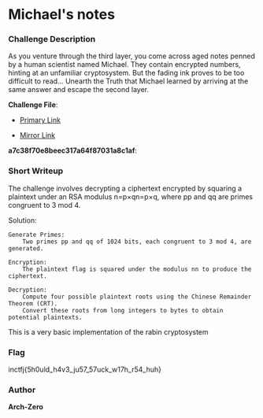 # Michael's notes

### Challenge Description

As you venture through the third layer, you come across aged notes penned by a human scientist named Michael. 
They contain encrypted numbers, hinting at an unfamiliar cryptosystem. 
But the fading ink proves to be too difficult to read...
Unearth the Truth that Michael learned by arriving at the same answer and escape the second layer.

**Challenge File**:
+ [Primary Link](./Handout/chall.zip)

+ [Mirror Link](https://drive.google.com/file/d/1AhrBPY-eOJRALx9IzkKF7cBMtzCjuSl4/view?usp=drive_link)

**a7c38f70e8beec317a64f87031a8c1af**: 

### Short Writeup

The challenge involves decrypting a ciphertext encrypted by squaring a plaintext under an RSA modulus n=p×qn=p×q, where pp and qq are primes congruent to 3 mod 4.

Solution:

    Generate Primes:
        Two primes pp and qq of 1024 bits, each congruent to 3 mod 4, are generated.

    Encryption:
        The plaintext flag is squared under the modulus nn to produce the ciphertext.

    Decryption:
        Compute four possible plaintext roots using the Chinese Remainder Theorem (CRT).
        Convert these roots from long integers to bytes to obtain potential plaintexts. 

This is a very basic implementation of the rabin cryptosystem

### Flag

inctfj{5h0uld_h4v3_ju57_57uck_w17h_r54_huh}

### Author

**Arch-Zero**
